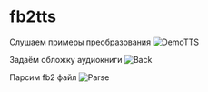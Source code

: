 # fb2tts

Слушаем примеры преобразования
![DemoTTS](../../../diger.github.io/blob/master/screenshots/demotts.png?raw=true)

Задаём обложку аудиокниги
![Back](../../../diger.github.io/blob/master/screenshots/back.png?raw=true)

Парсим fb2 файл
![Parse](../../../diger.github.io/blob/master/screenshots/parse.png?raw=true)




